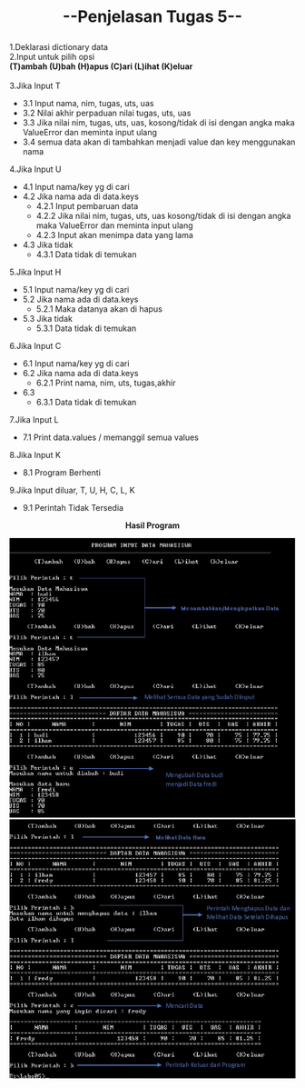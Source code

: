 # <p align="center">--Penjelasan Tugas 5--</p>

1.Deklarasi dictionary data<br>
2.Input untuk pilih opsi <br>
<strong>(T)ambah       (U)bah      (H)apus     (C)ari      (L)ihat     (K)eluar</strong> <br><br>
3.Jika Input T
* 3.1 Input nama, nim, tugas, uts, uas
* 3.2 Nilai akhir perpaduan nilai tugas, uts, uas
* 3.3 Jika nilai nim, tugas, uts, uas, kosong/tidak di isi dengan angka maka ValueError dan meminta input ulang
* 3.4 semua data akan di tambahkan menjadi value dan key menggunakan nama
	
4.Jika Input U		
* 4.1 Input nama/key yg di cari
* 4.2 Jika nama ada di data.keys
	* 4.2.1 Input pembaruan data
	* 4.2.2 Jika nilai nim, tugas, uts, uas kosong/tidak di isi dengan angka maka ValueError dan meminta input ulang
	* 4.2.3 Input akan menimpa data yang lama
* 4.3 Jika tidak
	* 4.3.1 Data tidak di temukan
		
5.Jika Input H
* 5.1 Input nama/key yg di cari
* 5.2 Jika nama ada di data.keys
	* 5.2.1 Maka datanya akan di hapus
* 5.3 Jika tidak
	* 5.3.1 Data tidak di temukan
		
6.Jika Input C
* 6.1 Input nama/key yg di cari
* 6.2 Jika nama ada di data.keys
	* 6.2.1 Print nama, nim, uts, tugas,akhir
* 6.3
	* 6.3.1 Data tidak di temukan

7.Jika Input L
* 7.1 Print data.values / memanggil semua values
	
8.Jika Input K
* 8.1 Program Berhenti

9.Jika Input diluar, T, U, H, C, L, K
* 9.1 Perintah Tidak Tersedia

<strong><p align="center">Hasil Program</p></strong>

![](Screenshot/ss1.jpg)
![](Screenshot/ss2.jpg)
